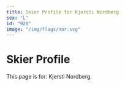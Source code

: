 ```yaml
---
title: Skier Profile for Kjersti Nordberg
sex: "L"
id: "920"
image: "/img/flags/nor.svg" 
---
```


# Skier Profile

This page is for: Kjersti Nordberg.
    